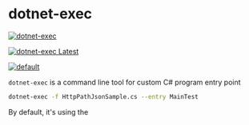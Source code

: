 # dotnet-exec

[![dotnet-exec](https://img.shields.io/nuget/v/dotnet-exec)](https://www.nuget.org/packages/dotnet-exec/)

[![dotnet-exec Latest](https://img.shields.io/nuget/vpre/dotnet-exec)](https://www.nuget.org/packages/dotnet-exec/absoluteLatest)

[![default](https://github.com/WeihanLi/dotnet-exec/actions/workflows/dotnetcore.yml/badge.svg)](https://github.com/WeihanLi/dotnet-exec/actions/workflows/dotnetcore.yml)

`dotnet-exec` is a command line tool for custom C# program entry point

``` sh
dotnet-exec -f HttpPathJsonSample.cs --entry MainTest
```

By default, it's using the 

